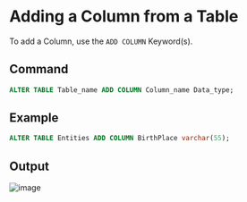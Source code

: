 # Adding a Column from a Table

To add a Column, use the `ADD COLUMN` Keyword(s).

## Command

```sql
ALTER TABLE Table_name ADD COLUMN Column_name Data_type;
```

## Example

```sql
ALTER TABLE Entities ADD COLUMN BirthPlace varchar(55);
```

## Output

![image](https://github.com/DrNeonsy/SQL-Note-Collection/assets/118444485/2c457ad6-41e6-41bc-8fa9-7d41b3558120)
